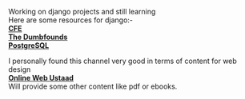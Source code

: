 Working on django projects and still learning 
</br>Here are some resources for django:-
</br>
<strong><a href="https://www.youtube.com/CodingEntrepreneurs"> CFE</a></strong>
</br>
<strong><a href="https://www.youtube.com/channel/UC33uwXXDrI5TxG4IXnjS28g"> The Dumbfounds</a></strong>
</br>
<strong>
<a href="http://www.postgresqltutorial.com/"> PostgreSQL </a></strong>
</br>

I personally found this channel very good in terms of content for web design</br>
<strong><a href="https://www.youtube.com/channel/UC8xTHK97Ng__KZvGcO_K7CA"> Online Web Ustaad</a></strong>
</br>
Will provide some other content like pdf or ebooks.

